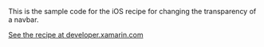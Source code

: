This is the sample code for the iOS recipe for changing the transparency of a navbar.

[See the recipe at developer.xamarin.com](http://developer.xamarin.com/recipes/ios/content_controls/navigation_controller/change_the_nav_bar_transparency/)
